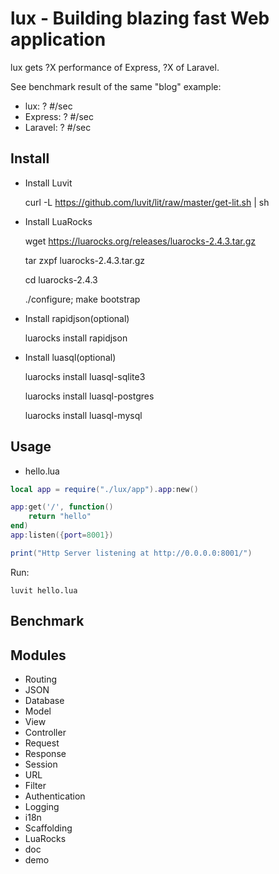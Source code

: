 # lux - Building blazing fast Web application
lux gets ?X performance of Express, ?X of Laravel.

See benchmark result of the same "blog" example:
- lux: ? #/sec
- Express: ? #/sec
- Laravel: ? #/sec

## Install
- Install Luvit

    curl -L https://github.com/luvit/lit/raw/master/get-lit.sh | sh

- Install LuaRocks

    wget https://luarocks.org/releases/luarocks-2.4.3.tar.gz

    tar zxpf luarocks-2.4.3.tar.gz

    cd luarocks-2.4.3

    ./configure; make bootstrap

- Install rapidjson(optional)

    luarocks install rapidjson

- Install luasql(optional)

    luarocks install luasql-sqlite3

    luarocks install luasql-postgres

    luarocks install luasql-mysql

## Usage
- hello.lua
```Lua
local app = require("./lux/app").app:new()

app:get('/', function()
	return "hello"
end)
app:listen({port=8001})

print("Http Server listening at http://0.0.0.0:8001/")
```
Run:

    luvit hello.lua

## Benchmark

## Modules
- Routing
- JSON
- Database
- Model
- View
- Controller
- Request
- Response
- Session
- URL
- Filter
- Authentication
- Logging
- i18n
- Scaffolding
- LuaRocks
- doc
- demo